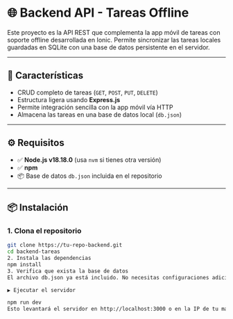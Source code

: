 # 🌐 Backend API - Tareas Offline

Este proyecto es la API REST que complementa la app móvil de tareas con soporte offline desarrollada en Ionic. Permite sincronizar las tareas locales guardadas en SQLite con una base de datos persistente en el servidor.

---

## 🚀 Características

- CRUD completo de tareas (`GET`, `POST`, `PUT`, `DELETE`)
- Estructura ligera usando **Express.js**
- Permite integración sencilla con la app móvil vía HTTP
- Almacena las tareas en una base de datos local (`db.json`)

---

## ⚙️ Requisitos

- ✅ **Node.js v18.18.0** (usa `nvm` si tienes otra versión)
- ✅ **npm**
- 📦 Base de datos `db.json` incluida en el repositorio

---

## 📦 Instalación

### 1. Clona el repositorio

```bash
git clone https://tu-repo-backend.git
cd backend-tareas
2. Instala las dependencias
npm install
3. Verifica que exista la base de datos
El archivo db.json ya está incluido. No necesitas configuraciones adicionales.

▶️ Ejecutar el servidor

npm run dev
Esto levantará el servidor en http://localhost:3000 o en la IP de tu máquina local.
